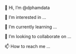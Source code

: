 👋 Hi, I’m @dphamdata


👀 I’m interested in ...


🌱 I’m currently learning ...


💞️ I’m looking to collaborate on ...


📫 How to reach me ...


